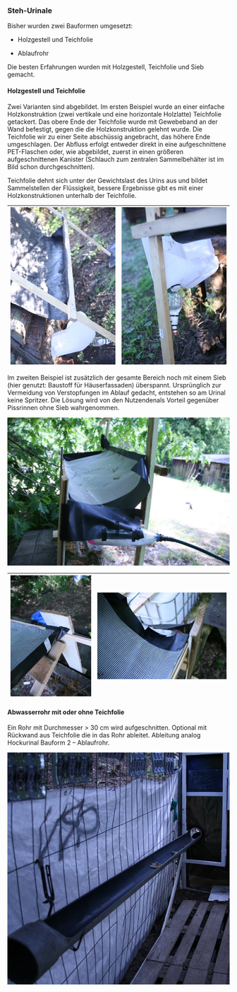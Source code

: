 ### Steh-Urinale

Bisher wurden zwei Bauformen umgesetzt:

* Holzgestell und Teichfolie

* Ablaufrohr

Die besten Erfahrungen wurden mit Holzgestell, Teichfolie und Sieb gemacht.

#### Holzgestell und Teichfolie

Zwei Varianten sind abgebildet. Im ersten Beispiel wurde an einer einfache Holzkonstruktion \(zwei vertikale und eine horizontale Holzlatte\) Teichfolie getackert. Das obere Ende der Teichfolie wurde mit Gewebeband an der Wand befestigt, gegen die die Holzkonstruktion gelehnt wurde. Die Teichfolie wir zu einer Seite abschüssig angebracht, das höhere Ende umgeschlagen. Der Abfluss erfolgt entweder direkt in eine aufgeschnittene PET-Flaschen oder, wie abgebildet, zuerst in einen größeren aufgeschnittenen Kanister \(Schlauch zum zentralen Sammelbehälter ist im Bild schon durchgeschnitten\).

Teichfolie dehnt sich unter der Gewichtslast des Urins aus und bildet Sammelstellen der Flüssigkeit, bessere Ergebnisse gibt es mit einer Holzkonstruktionen unterhalb der Teichfolie.

| ![](/assets/Bild_Stehurinal_ganz_07-2015.jpg) | ![](/assets/Bild_Stehurinal_ablauf_07-2015.jpg) |
| :--- | :--- |


Im zweiten Beispiel ist zusätzlich der gesamte Bereich noch mit einem Sieb \(hier genutzt: Baustoff für Häuserfassaden\) überspannt. Ursprünglich zur Vermeidung von Verstopfungen im Ablauf gedacht, entstehen so am Urinal keine Spritzer. Die Lösung wird von den Nutzendenals Vorteil gegenüber Pissrinnen ohne Sieb wahrgenommen.

![](/assets/Bild_Stehurinal_Sieb_05-2016.jpg)

| ![](/assets/Bild_Stehurinal_Teichfolie_05-2016.jpg)​ | ![](/assets/Bild_Stehurinal_Ablauf_05-2016.jpg) |
| :--- | :--- |




#### Abwasserrohr mit oder ohne Teichfolie

Ein Rohr mit Durchmesser &gt; 30 cm wird aufgeschnitten. Optional mit Rückwand aus Teichfolie die in das Rohr ableitet. Ableitung analog Hockurinal Bauform 2 – Ablaufrohr.

![](/assets/Bild_Stehurinal_Rohr_05-2015.jpg)

